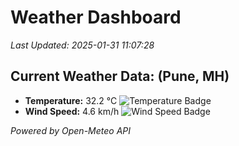 
# Weather Dashboard

_Last Updated: 2025-01-31 11:07:28_

## Current Weather Data: (Pune, MH)
- **Temperature:** 32.2 °C ![Temperature Badge](https://img.shields.io/badge/Temperature-High%20Temp-orange)
- **Wind Speed:** 4.6 km/h ![Wind Speed Badge](https://img.shields.io/badge/Wind%20Speed-Low%20Wind-blue)

*Powered by Open-Meteo API*
